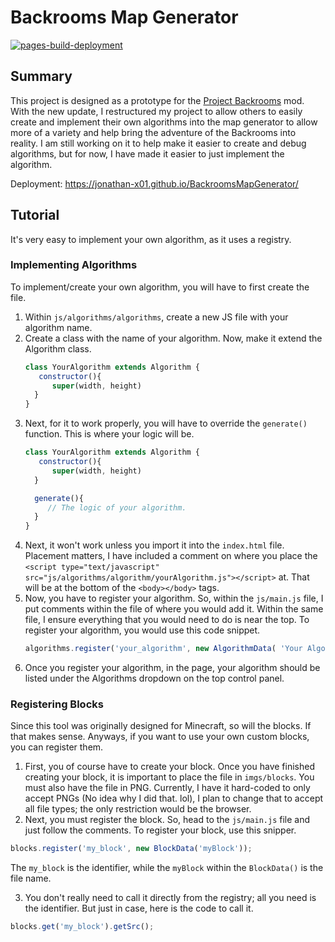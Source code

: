 # Backrooms Map Generator
[![pages-build-deployment](https://github.com/jonathan-x01/BackroomsMapGenerator/actions/workflows/pages/pages-build-deployment/badge.svg)](https://github.com/jonathan-x01/BackroomsMapGenerator/actions/workflows/pages/pages-build-deployment)

## Summary
This project is designed as a prototype for the [Project Backrooms](https://github.com/jonathan-x01/project-backroom-1.20.4) mod. With the new update, I restructured my project to allow others to easily create and implement their own algorithms into the map generator to allow more of a variety and help bring the adventure of the Backrooms into reality. I am still working on it to help make it easier to create and debug algorithms, but for now, I have made it easier to just implement the algorithm.

Deployment: https://jonathan-x01.github.io/BackroomsMapGenerator/

## Tutorial
It's very easy to implement your own algorithm, as it uses a registry.

### Implementing Algorithms
To implement/create your own algorithm, you will have to first create the file. 

1. Within `js/algorithms/algorithms`, create a new JS file with your algorithm name.
2. Create a class with the name of your algorithm. Now, make it extend the Algorithm class.
   ``` javascript
   class YourAlgorithm extends Algorithm {
      constructor(){
         super(width, height)
     }
   }
   ```
3. Next, for it to work properly, you will have to override the `generate()` function. This is where your logic will be.
   ``` javascript
   class YourAlgorithm extends Algorithm {
      constructor(){
         super(width, height)
     }

     generate(){
        // The logic of your algorithm.
     }
   }
   ```
4. Next, it won't work unless you import it into the `index.html` file. Placement matters, I have included a comment on where you place the `<script type="text/javascript" src="js/algorithms/algorithm/yourAlgorithm.js"></script>` at. That will be at the bottom of the `<body></body>` tags.
5. Now, you have to register your algorithm. So, within the `js/main.js` file, I put comments within the file of where you would add it. Within the same file, I ensure everything that you would need to do is near the top.
   To register your algorithm, you would use this code snippet.
   ``` javascript
   algorithms.register('your_algorithm', new AlgorithmData( 'Your Algorithm', new YourAlgorithm() ));
   ```
7. Once you register your algorithm, in the page, your algorithm should be listed under the Algorithms dropdown on the top control panel.

### Registering Blocks
Since this tool was originally designed for Minecraft, so will the blocks. If that makes sense. Anyways, if you want to use your own custom blocks, you can register them.
1. First, you of course have to create your block. Once you have finished creating your block, it is important to place the file in `imgs/blocks`. You must also have the file in PNG. Currently, I have it hard-coded to only accept PNGs (No idea why I did that. lol), I plan to change that to accept all file types; the only restriction would be the browser.
2. Next, you must register the block. So, head to the `js/main.js` file and just follow the comments. To register your block, use this snipper.
``` javascript
blocks.register('my_block', new BlockData('myBlock'));
```
The `my_block` is the identifier, while the `myBlock` within the `BlockData()` is the file name.

3. You don't really need to call it directly from the registry; all you need is the identifier. But just in case, here is the code to call it.
``` javascript
blocks.get('my_block').getSrc();
```
